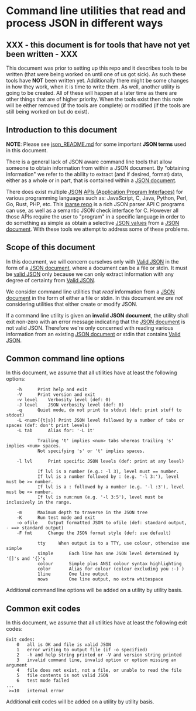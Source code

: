# Command line utilities that read and process JSON in different ways


## XXX - this document is for tools that have not yet been written - XXX

This document was prior to setting up this repo and it describes tools to be
written (that were being worked on until one of us got sick). As such these
tools have **NOT** been written yet. Additionally there might be some changes
in how they work, when it is time to write them. As well, another utility is
going to be created. All of these will happen at a later time as there
are other things that are of higher priority. When the tools exist then this
note will be either removed (if the tools are complete) or modified (if the
tools are still being worked on but do exist).


## Introduction to this document

**NOTE**: Please see [json_README.md](./json_README.md) for some important **JSON
terms** used in this document.

There is a general lack of JSON aware command line tools that allow someone to
obtain information from within a JSON document.  By "obtaining information" we
refer to the ability to extract (and if desired, format) data, either as a whole
or in part, that is contained within a [JSON
document](./json_README.md#json-document).

There does exist multiple [JSON](./json_README.md) [APIs (Application Program
Interfaces)](https://en.wikipedia.org/wiki/API) for various programming
languages such as: JavaScript, C, Java, Python, Perl, Go, Rust, PHP, etc.  This
[jparse repo](https://github.com/xexyl/jparse/) is
a rich JSON parser API C programs can use, as well as a semantic JSON check
interface for C.  However all those APIs require the user to "program" in a
specific language in order to do something as simple as obtain a selective [JSON
values](./json_README.md#json-value) from a [JSON
document](./json_README.md#json-document). With these tools we attempt to
address some of these problems.



## Scope of this document

In this document, we will concern ourselves only with [Valid
JSON](./json_README.md#valid-json) in the form of a [JSON
document](./json_README.md#json-document), where a document can be a file or
stdin. It must be [valid JSON](./json_README.md#valid-json) only because we can
only extract information with any degree of certainty from [Valid
JSON](./json_README.md#valid-json).

We consider command line utilities that _read_ information from a [JSON
document](./json_README.md#json-document) in the form of either a file or stdin.
In this document _we are not_ considering utilities that either create or modify
JSON.

If a command line utility is given an **invalid JSON document**, the utility
shall exit non-zero with an error message indicating that the [JSON
document](./json_README.md#json-document) is not valid JSON.  Therefore we're
only concerned with reading various information from an existing [JSON
document](./json_README.md#json-document) or stdin that contains [Valid
JSON](./json_README.md#valid-json).


## Common command line options

In this document, we assume that all utilities have at least the following
options:

```
	-h		Print help and exit
	-V		Print version and exit
	-v level	Verbosity level (def: 0)
	-J level	JSON verbosity level (def: 0)
	-q		Quiet mode, do not print to stdout (def: print stuff to stdout)
	-L <num>[{t|s}]	Print JSON level followed by a number of tabs or spaces (def: don't print levels)
	-L tab		Alias for: '-L 1t'

			Trailing 't' implies <num> tabs whereas trailing 's' implies <num> spaces.
			Not specifying 's' or 't' implies spaces.

	-l lvl		Print specific JSON levels (def: print at any level)

			If lvl is a number (e.g.: -l 3), level must == number.
			If lvl is a number followed by : (e.g. '-l 3:'), level must be >= number.
			If lvl is a : followed by a number (e.g. '-l :3'), level must be <= number.
			If lvl is num:num (e.g. '-l 3:5'), level must be inclusively in the range.

	-m		Maximum depth to traverse in the JSON tree
	-K		Run test mode and exit
	-o ofile	Output formatted JSON to ofile (def: standard output, - ==> standard output)
	-F fmt		Change the JSON format style (def: use default)

			tty		When output is to a TTY, use colour, otherwise use simple
			simple		Each line has one JSON level determined by '[]'s and '{}'s
			colour		Simple plus ANSI colour syntax highlighting
			color		Alias for colour (colour excluding you :-) )
			1line		One line output
			nows		One line output, no extra whitespace

```

Additional command line options will be added on a utility by utility basis.



## Common exit codes

In this document, we assume that all utilities have at least the following exit
codes:

```
Exit codes:
    0	all is OK and file is valid JSON
    1	error writing to output file (if -o specified)
    2	-h and help string printed or -V and version string printed
    3	invalid command line, invalid option or option missing an argument
    4	file does not exist, not a file, or unable to read the file
    5	file contents is not valid JSON
    6	test mode failed
...
 >=10	internal error
```

Additional exit codes will be added on a utility by utility basis.
